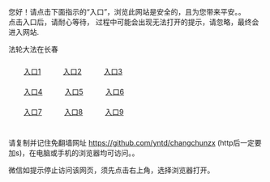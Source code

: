 您好！请点击下面指示的“入口”，浏览此网站是安全的，且为您带来平安。。 <br/>
点击入口后，请耐心等待， 过程中可能会出现无法打开的提示，请忽略，最终会进入网站. </br>

法轮大法在长春<br/>
<div style="padding:10px"><a style="margin:20px" target="_blank" href="https://de2hswzo4ykdu.cloudfront.net/2Qpsp?evxpkwj" id="ccLink1" rel="nofollow">入口1</a> <a target="_blank" style="margin:20px" href="https://d1b3nw9yaqi1ld.cloudfront.net/2Qpsp?xaxjstu" id="ccLink2" rel="nofollow">入口2</a> <a style="margin:20px" target="_blank" href="https://d3ad0xuxm5uh17.cloudfront.net/2Qpsp?xevzyzmv" id="ccLink3" rel="nofollow">入口3</a></div>

<div style="padding:10px" ><a style="margin:20px" target="_blank" href="https://de2hswzo4ykdu.cloudfront.net/2Qpsp?evxpkwj" id="ccLink4" rel="nofollow">入口4</a> <a style="margin:20px" href="https://d1b3nw9yaqi1ld.cloudfront.net/2Qpsp?xaxjstu" target="_blank" id="ccLink5" rel="nofollow">入口5</a> <a style="margin:20px" href="https://d3ad0xuxm5uh17.cloudfront.net/2Qpsp?xevzyzmv" target="_blank" id="ccLink6" rel="nofollow">入口6</a></div>

<div style="padding:10px"><a style="margin:20px" target="_blank" href="https://de2hswzo4ykdu.cloudfront.net/2Qpsp?evxpkwj" id="ccLink7" rel="nofollow">入口7</a> <a style="margin:20px" href="https://d1b3nw9yaqi1ld.cloudfront.net/2Qpsp?xaxjstu" target="_blank" id="ccLink8" rel="nofollow">入口8</a> <a style="margin:20px" target="_blank" href="https://d3ad0xuxm5uh17.cloudfront.net/2Qpsp?xevzyzmv" id="ccLink9" rel="nofollow">入口9</a></div>

<br/>



请复制并记住免翻墙网址 https://github.com/yntd/changchunzx (http后一定要加s)，在电脑或手机的浏览器均可访问。。<br/>

微信如提示停止访问该网页，须先点击右上角，选择浏览器打开。
